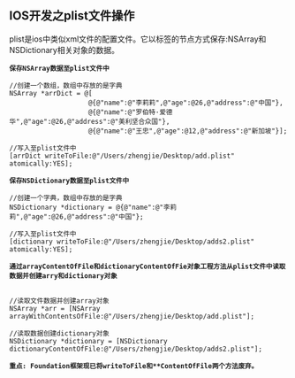 ## IOS开发之plist文件操作

plist是ios中类似xml文件的配置文件。它以标签的节点方式保存:NSArray和NSDictionary相关对象的数据。

**`保存NSArray数据至plist文件中`**

```objc
//创建一个数组，数组中存放的是字典
NSArray *arrDict = @[
                    @{@"name":@"李莉莉",@"age":@26,@"address":@"中国"},
                    @{@"name":@"罗伯特·爱德华",@"age":@26,@"address":@"美利坚合众国"},
                    @{@"name":@"王忠",@"age":@12,@"address":@"新加坡"}];
    
//写入至plist文件中
[arrDict writeToFile:@"/Users/zhengjie/Desktop/add.plist" atomically:YES];
```

**`保存NSDictionary数据至plist文件中`**

```objc
//创建一个字典，数组中存放的是字典
NSDictionary *dictionary = @{@"name":@"李莉莉",@"age":@26,@"address":@"中国"};
    
//写入至plist文件中
[dictionary writeToFile:@"/Users/zhengjie/Desktop/adds2.plist" atomically:YES];
```

**`通过arrayContentOfFile和dictionaryContentOfFie对象工程方法从plist文件中读取数据并创建arry和dictionary对象`**

```objc

//读取文件数据并创建array对象
NSArray *arr = [NSArray arrayWithContentsOfFile:@"/Users/zhengjie/Desktop/add.plist"];

//读取数据创建dictionary对象
NSDictionary *dictionary = [NSDictionary dictionaryContentOfFile:@"/Users/zhengjie/Desktop/adds2.plist"];
```

**`重点: Foundation框架现已将writeToFile和**ContentOfFile两个方法废弃。`**